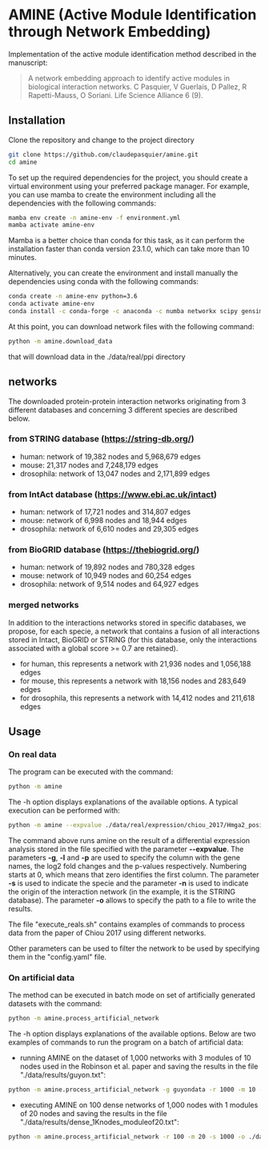 # AMINE (Active Module Identification through Network Embedding)

Implementation of the active module identification method described in the manuscript:

>A network embedding approach to identify active modules in biological interaction networks. C Pasquier, V Guerlais, D Pallez, R Rapetti-Mauss, O Soriani. Life Science Alliance 6 (9).

## Installation

Clone the repository and change to the project directory
```bash
git clone https://github.com/claudepasquier/amine.git
cd amine
```

To set up the required dependencies for the project, you should create a virtual environment using your preferred package manager. For example, you can use mamba to create the environment including all the dependencies with the following commands:
```bash
mamba env create -n amine-env -f environment.yml
mamba activate amine-env
```
Mamba is a better choice than conda for this task, as it can perform the installation faster than conda version 23.1.0, which can take more than 10 minutes.

Alternatively, you can create the environment and install manually the dependencies using conda with the following commands:
```bash
conda create -n amine-env python=3.6
conda activate amine-env
conda install -c conda-forge -c anaconda -c numba networkx scipy gensim numba pandas xlrd scikit-learn powerlaw progressbar2 openpyxl python-levenshtein pyyaml   pytorch  torchvision  matplotlib
```

At this point, you can download network files with the following command:
```bash
python -m amine.download_data
```
that will download data in the ./data/real/ppi directory

## networks
The downloaded protein-protein interaction networks originating from 3 different databases and concerning 3 different species are described below.

### from STRING database (https://string-db.org/)
* human: network of 19,382 nodes and 5,968,679 edges
* mouse: 21,317 nodes and 7,248,179 edges
* drosophila: network of 13,047 nodes and 2,171,899 edges

### from IntAct database (https://www.ebi.ac.uk/intact)
* human: network of 17,721 nodes and 314,807 edges
* mouse: network of 6,998 nodes and 18,944 edges
* drosophila: network of 6,610 nodes and 29,305 edges

### from BioGRID database (https://thebiogrid.org/)
* human: network of 19,892 nodes and 780,328 edges
* mouse: network of 10,949 nodes and 60,254 edges
* drosophila: network of 9,514 nodes and 64,927 edges

### merged networks
In addition to the interactions networks stored in specific databases, we propose, for each specie, a network that contains a fusion of all interactions stored in Intact, BioGRID or STRING (for this database, only the interactions associated with a global score >= 0.7 are retained).
* for human, this represents a network with 21,936 nodes and 1,056,188 edges
* for mouse, this represents a network with 18,156 nodes and 283,649 edges
* for drosophila, this represents a network with 14,412 nodes and 211,618 edges

## Usage

### On real data
The program can be executed with the command:
```bash
python -m amine
```
The -h option displays explanations of the available options. A typical execution can be performed with:
```bash
python -m amine --expvalue ./data/real/expression/chiou_2017/Hmga2_positive_vs_negative.csv -g 0 -l 2 -p 6 -s mouse -n string -o ./data/results/Hmga2_positive_vs_negative_string_network.xlsx -v
```
The command above runs amine on the result of a differential expression analysis stored in the file specified with the parameter **--expvalue**. The parameters **-g**, **-l** and **-p** are used to specify the column with the gene names, the log2 fold changes and the p-values respectively. Numbering starts at 0, which means that zero identifies the first column. The parameter **-s** is used to indicate the specie and the parameter **-n** is used to indicate the origin of the interaction network (in the example, it is the STRING database). The parameter **-o** allows to specify the path to a file to write the results.

The file "execute_reals.sh" contains examples of commands to process data from the paper of Chiou 2017 using different networks.

Other parameters can be used to filter the network to be used by specifying them in the "config.yaml" file.

### On artificial data
The method can be executed in batch mode on set of artificially generated datasets with the command:
```bash
python -m amine.process_artificial_network
```
The -h option displays explanations of the available options. Below are two examples of commands to run the program on a batch of artificial data:

* running AMINE on the dataset of 1,000 networks with 3 modules of 10 nodes used in the Robinson et al. paper and saving the results in the file "./data/results/guyon.txt":
```bash
python -m amine.process_artificial_network -g guyondata -r 1000 -m 10 -n 3 -o ./data/results/guyon.txt -v
```
* executing AMINE on 100 dense networks of 1,000 nodes with 1 modules of 20 nodes and saving the results in the file "./data/results/dense_1Knodes_moduleof20.txt":
```bash
python -m amine.process_artificial_network -r 100 -m 20 -s 1000 -o ./data/results/dense_1Knodes_moduleof20.txt -v
```
